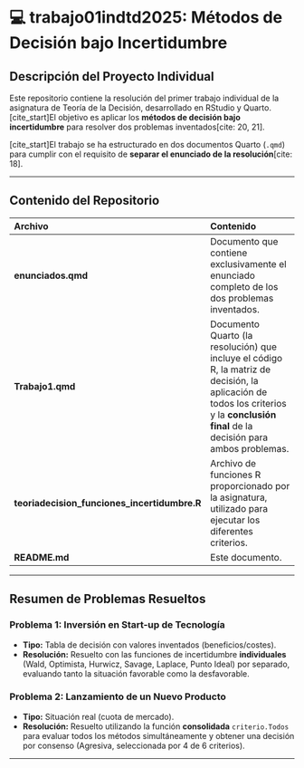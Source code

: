 # 💻 trabajo01indtd2025: Métodos de Decisión bajo Incertidumbre

## Descripción del Proyecto Individual

Este repositorio contiene la resolución del primer trabajo individual de la asignatura de Teoría de la Decisión, desarrollado en RStudio y Quarto. [cite_start]El objetivo es aplicar los **métodos de decisión bajo incertidumbre** para resolver dos problemas inventados[cite: 20, 21].

[cite_start]El trabajo se ha estructurado en dos documentos Quarto (`.qmd`) para cumplir con el requisito de **separar el enunciado de la resolución**[cite: 18].

---

## Contenido del Repositorio

| Archivo | Contenido |
| :--- | :--- |
| **enunciados.qmd** | Documento que contiene exclusivamente el enunciado completo de los dos problemas inventados. |
| **Trabajo1.qmd** | Documento Quarto (la resolución) que incluye el código R, la matriz de decisión, la aplicación de todos los criterios y la **conclusión final** de la decisión para ambos problemas. |
| **teoriadecision\_funciones\_incertidumbre.R** | Archivo de funciones R proporcionado por la asignatura, utilizado para ejecutar los diferentes criterios. |
| **README.md** | Este documento. |

---

## Resumen de Problemas Resueltos

### Problema 1: Inversión en Start-up de Tecnología
* **Tipo:** Tabla de decisión con valores inventados (beneficios/costes).
* **Resolución:** Resuelto con las funciones de incertidumbre **individuales** (Wald, Optimista, Hurwicz, Savage, Laplace, Punto Ideal) por separado, evaluando tanto la situación favorable como la desfavorable.

### Problema 2: Lanzamiento de un Nuevo Producto
* **Tipo:** Situación real (cuota de mercado).
* **Resolución:** Resuelto utilizando la función **consolidada** `criterio.Todos` para evaluar todos los métodos simultáneamente y obtener una decisión por consenso (Agresiva, seleccionada por 4 de 6 criterios).

---

